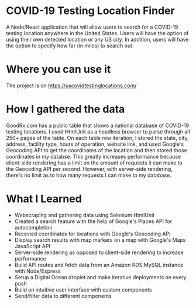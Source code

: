 # COVID-19 Testing Location Finder

A Node/React application that will allow users to search for a COVID-19 testing location anywhere in the United States. Users will have the option of using their own detected location or any US city. In addition, users will have the option to specify how far (in miles) to search out. 

# Where you can use it

The project is on https://uscovidtestinglocations.com/

# How I gathered the data

GoodRx.com has a public table that shows a national database of COVID-19 testing locations. I used HtmlUnit as a headless browser to parse through all 250+ pages of the table. On each table row iteration, I stored the state, city, address, facility type, hours of operation, website link, and used Google's Geocoding API to get the coordinates of the location and then stored those coordinates in my databse. This greatly increases performance because client-side rendering has a limit on the amount of requests it can make to the Geocoding API per second. However, with server-side rendering, there's no limit as to how many requests I can make to my database.

# What I Learned
 
* Webscraping and gathering data using Selenium HtmlUnit 
* Created a search feature with the help of Google's Places API for autocompletion
* Recevied coordinates for locations with Google's Geocoding API
* Display search results with map markers on a map with Google's Maps JavaScript API
* Server-side rendering as opposed to client-side rendering to increase performance
* Build API routes and fetch data from an Amazon RDS MySQL instance with Node/Express
* Setup a Digital Ocean droplet and make iterative deployments on every push
* Build an intuitive user interface with custom components
* Send/filter data to different components

